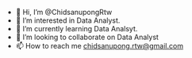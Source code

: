 - 👋 Hi, I’m @ChidsanupongRtw
- 👀 I’m interested in Data Analyst.
- 🌱 I’m currently learning Data Analsyt.
- 💞️ I’m looking to collaborate on Data Analyst
- 📫 How to reach me chidsanupong.rtw@gmail.com

<!---
ChidsanupongRtw/ChidsanupongRtw is a ✨ special ✨ repository because its `README.md` (this file) appears on your GitHub profile.
You can click the Preview link to take a look at your changes.
--->
